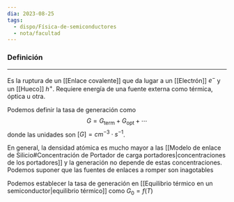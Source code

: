 ```yaml
---
dia: 2023-08-25
tags:
  - dispo/Física-de-semiconductores
  - nota/facultad
---
```

### Definición
---
Es la ruptura de un [[Enlace covalente]] que da lugar a un [[Electrón]] $e^-$ y un [[Hueco]] $h^+$. Requiere energía de una fuente externa como térmica, óptica u otra.

Podemos definir la tasa de generación como $$ G = G_\text{term} + G_\text{opt} + \cdots $$ donde las unidades son $[G] = cm^{-3} \cdot s^{-1}$.

En general, la densidad atómica es mucho mayor a las [[Modelo de enlace de Silicio#Concentración de Portador de carga portadores|concentraciones de los portadores]] y la generación no depende de estas concentraciones. Podemos suponer que las fuentes de enlaces a romper son inagotables

Podemos establecer la tasa de generación en [[Equilibrio térmico en un semiconductor|equilibrio térmico]] como $G_0 = f(T)$